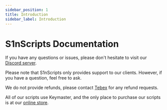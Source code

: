 ```yaml
---
sidebar_position: 1
title: Introduction
sidebar_label: Introduction
---
```


# S1nScripts Documentation

If you have any questions or issues, please don't hesitate to visit our [Discord server](https://discord.gg/S1nScripts).

Please note that S1nScripts only provides support to our clients. However, if you have a question, feel free to ask.

We do not provide refunds, please contact [Tebex](https://support.tebex.io/) for any refund requests.

All of our scripts use Keymaster, and the only place to purchase our scripts is at our [online store](https://store.s1nscripts.com/).
